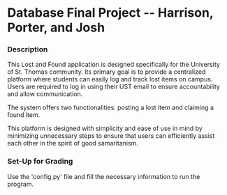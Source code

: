 # Database Final Project -- Harrison, Porter, and Josh

### Description

This Lost and Found application is designed specifically for the University of St. Thomas community. Its primary goal is to provide a centralized platform where students can easily log and track lost items on campus. Users are required to log in using their UST email to ensure accountability and allow communication.

The system offers two functionalities: posting a lost item and claiming a found item.

This platform is designed with simplicity and ease of use in mind by minimizing unnecessary steps to ensure that users can efficiently assist each other in the spirit of good samaritanism.

### Set-Up for Grading

Use the 'config.py' file and fill the necessary information to run the program. 